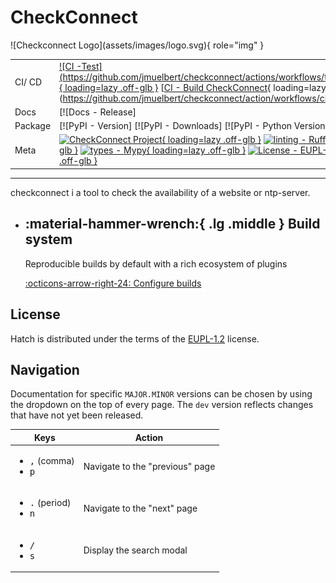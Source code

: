 # CheckConnect

<div class="grid" markdown>
![Checkconnect Logo](assets/images/logo.svg){ role="img" }

|         |                                                                                                                                                                                                                                                                                                                                                                                                                                                                                                                                                                                                                                          |
| ------- | ---------------------------------------------------------------------------------------------------------------------------------------------------------------------------------------------------------------------------------------------------------------------------------------------------------------------------------------------------------------------------------------------------------------------------------------------------------------------------------------------------------------------------------------------------------------------------------------------------------------------------------------- |
| CI/ CD  | [![CI -Test] (https://github.com/jmuelbert/checkconnect/actions/workflows/test.yml/badge.svg){ loading=lazy .off-glb }](https://github.com/jmuelbert/checkconnect/actions/workflows/test.yml) [[CI - Build CheckConnect](https://github.com/jmuelbert/checkconnect/actions/workflows/ci.yml/badge.svg){ loading=lazy .off-glb }](https://github.com/jmuelbert/checkconnect/action/workflows/ci.yml)                                                                                                                                                                                                                                      |
| Docs    | [![Docs - Release]                                                                                                                                                                                                                                                                                                                                                                                                                                                                                                                                                                                                                       |
| Package | [![PyPI - Version] [![PyPI - Downloads] [![PyPI - Python Version]                                                                                                                                                                                                                                                                                                                                                                                                                                                                                                                                                                        |
| Meta    | [![CheckConnect Project](https://img.shields.io/badge/%F0%9F%A5%9A-CheckConnect-4051b5.svg){ loading=lazy .off-glb }](https://github.com/jmuelbert/checkconnect) [![linting - Ruff](https://img.shields.io/endpoint?url=https://raw.githubusercontent.com/astral-sh/ruff/main/assets/badge/v2.json){ loading=lazy .off-glb }](https://github.com/astral-sh/ruff) [![types - Mypy](https://img.shields.io/badge/types-Mypy-blue.svg){ loading=lazy .off-glb }](https://github.com/python/mypy) [![License - EUPL-1.2](https://img.shields.io/github/license/jmuelbert/checkconnect){ loading=lazy .off-glb }](https://spdx.org/licenses/) |

</div>

---

checkconnect i a tool to check the availability of a website or
ntp-server.

<div class="grid cards" markdown>

- ## :material-hammer-wrench:{ .lg .middle } **Build system**

  Reproducible builds by default with a rich ecosystem of plugins

  [:octicons-arrow-right-24: Configure builds](config/build.md#build-system)

</div>

## License

Hatch is distributed under the terms of the [EUPL-1.2](https://spdx.org/licenses/EUPL-1.2.html) license.

## Navigation

Documentation for specific `MAJOR.MINOR` versions can be chosen by using the dropdown on the top of every page. The `dev` version reflects changes that have not yet been released.

| Keys                                                         | Action                          |
| ------------------------------------------------------------ | ------------------------------- |
| <ul><li><kbd>,</kbd> (comma)</li><li><kbd>p</kbd></li></ul>  | Navigate to the "previous" page |
| <ul><li><kbd>.</kbd> (period)</li><li><kbd>n</kbd></li></ul> | Navigate to the "next" page     |
| <ul><li><kbd>/</kbd></li><li><kbd>s</kbd></li></ul>          | Display the search modal        |
